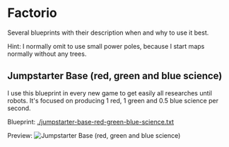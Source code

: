 # Factorio

Several blueprints with their description when and why to use it best.

Hint: I normally omit to use small power poles, because I start maps normally without any trees.

## Jumpstarter Base (red, green and blue science)

I use this blueprint in every new game to get easily all researches until robots.
It's focused on producing 1 red, 1 green and 0.5 blue science per second.

Blueprint: [./jumpstarter-base-red-green-blue-science.txt](./jumpstarter-base-red-green-blue-science.txt)

Preview:
![Jumpstarter Base (red, green and blue science)](./jumpstarter-base-red-green-blue-science.png)
